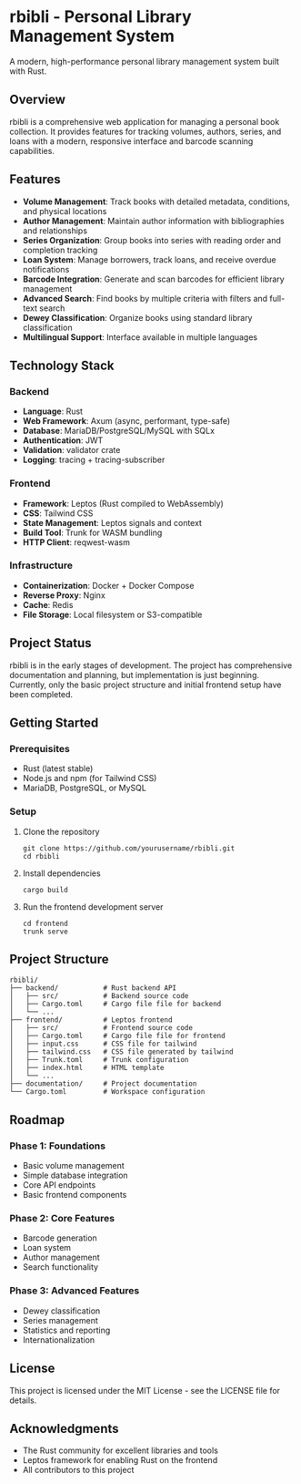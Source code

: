 # rbibli - Personal Library Management System

A modern, high-performance personal library management system built with Rust.

## Overview

rbibli is a comprehensive web application for managing a personal book collection. It provides features for tracking volumes, authors, series, and loans with a modern, responsive interface and barcode scanning capabilities.

## Features

- **Volume Management**: Track books with detailed metadata, conditions, and physical locations
- **Author Management**: Maintain author information with bibliographies and relationships
- **Series Organization**: Group books into series with reading order and completion tracking
- **Loan System**: Manage borrowers, track loans, and receive overdue notifications
- **Barcode Integration**: Generate and scan barcodes for efficient library management
- **Advanced Search**: Find books by multiple criteria with filters and full-text search
- **Dewey Classification**: Organize books using standard library classification
- **Multilingual Support**: Interface available in multiple languages

## Technology Stack

### Backend
- **Language**: Rust
- **Web Framework**: Axum (async, performant, type-safe)
- **Database**: MariaDB/PostgreSQL/MySQL with SQLx
- **Authentication**: JWT
- **Validation**: validator crate
- **Logging**: tracing + tracing-subscriber

### Frontend
- **Framework**: Leptos (Rust compiled to WebAssembly)
- **CSS**: Tailwind CSS
- **State Management**: Leptos signals and context
- **Build Tool**: Trunk for WASM bundling
- **HTTP Client**: reqwest-wasm

### Infrastructure
- **Containerization**: Docker + Docker Compose
- **Reverse Proxy**: Nginx
- **Cache**: Redis
- **File Storage**: Local filesystem or S3-compatible

## Project Status

rbibli is in the early stages of development. The project has comprehensive documentation and planning, but implementation is just beginning. Currently, only the basic project structure and initial frontend setup have been completed.

## Getting Started

### Prerequisites
- Rust (latest stable)
- Node.js and npm (for Tailwind CSS)
- MariaDB, PostgreSQL, or MySQL

### Setup
1. Clone the repository
   ```
   git clone https://github.com/yourusername/rbibli.git
   cd rbibli
   ```

2. Install dependencies
   ```
   cargo build
   ```

3. Run the frontend development server
   ```
   cd frontend
   trunk serve
   ```

## Project Structure
```
rbibli/
├── backend/           # Rust backend API
│   ├── src/           # Backend source code
│   ├── Cargo.toml     # Cargo file file for backend
│   └── ...
├── frontend/          # Leptos frontend
│   ├── src/           # Frontend source code
│   ├── Cargo.toml     # Cargo file file for frontend
│   ├── input.css      # CSS file for tailwind
│   ├── tailwind.css   # CSS file generated by tailwind     
│   ├── Trunk.toml     # Trunk configuration
│   ├── index.html     # HTML template
│   └── ...
├── documentation/     # Project documentation
└── Cargo.toml         # Workspace configuration
```

## Roadmap

### Phase 1: Foundations
- Basic volume management
- Simple database integration
- Core API endpoints
- Basic frontend components

### Phase 2: Core Features
- Barcode generation
- Loan system
- Author management
- Search functionality

### Phase 3: Advanced Features
- Dewey classification
- Series management
- Statistics and reporting
- Internationalization

## License

This project is licensed under the MIT License - see the LICENSE file for details.

## Acknowledgments

- The Rust community for excellent libraries and tools
- Leptos framework for enabling Rust on the frontend
- All contributors to this project